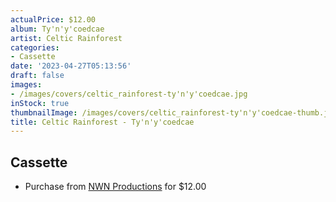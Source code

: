 ```yaml
---
actualPrice: $12.00
album: Ty'n'y'coedcae
artist: Celtic Rainforest
categories:
- Cassette
date: '2023-04-27T05:13:56'
draft: false
images:
- /images/covers/celtic_rainforest-ty'n'y'coedcae.jpg
inStock: true
thumbnailImage: /images/covers/celtic_rainforest-ty'n'y'coedcae-thumb.jpg
title: Celtic Rainforest - Ty'n'y'coedcae
---
```


## Cassette
* Purchase from [NWN Productions](http://shop.nwnprod.com/index.php?route=product/product&path=73&product_id=21594&sort=pd.name&order=ASC) for $12.00
